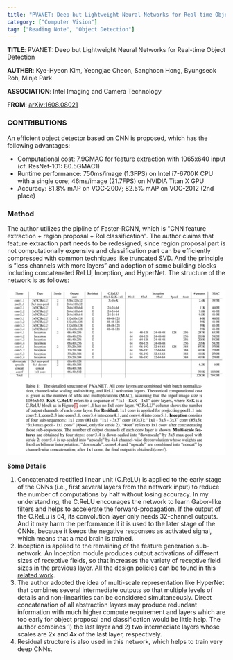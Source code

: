 ```yaml
---
title: "PVANET: Deep but Lightweight Neural Networks for Real-time Object Detection"
category: ["Computer Vision"]
tag: ["Reading Note", "Object Detection"]
---
```


**TITLE**: PVANET: Deep but Lightweight Neural Networks for Real-time Object Detection

**AUTHER**: Kye-Hyeon Kim, Yeongjae Cheon, Sanghoon Hong, Byungseok Roh, Minje Park

**ASSOCIATION**: Intel Imaging and Camera Technology

**FROM**: [arXiv:1608.08021](http://arxiv.org/abs/1608.08021)

### CONTRIBUTIONS ###

An efficient object detector based on CNN is proposed, which has the following advantages:

* Computational cost: 7.9GMAC for feature extraction with 1065x640 input (cf. ResNet-101: 80.5GMAC1)
* Runtime performance: 750ms/image (1.3FPS) on Intel i7-6700K CPU with a single core; 46ms/image (21.7FPS) on NVIDIA Titan X GPU
* Accuracy: 81.8% mAP on VOC-2007; 82.5% mAP on VOC-2012 (2nd place)

### Method ###

The author utilizes the pipline of Faster-RCNN, which is "CNN feature extraction + region proposal + RoI classification". The author claims that feature extraction part needs to be redesigned, since region proposal part is not computationally expensive and classification part can be efficiently compressed with common techniques like truncated SVD. And the principle is “less channels with more layers” and adoption of some building blocks including concatenated ReLU, Inception, and HyperNet. The structure of the network is as follows:

<img class="img-responsive center-block" src="https://raw.githubusercontent.com/joshua19881228/my_blogs/master/Computer_Vision/Reading_Note/figures/structure.jpg" alt="" width="640"/>

**Some Details**

1. Concatenated rectified linear unit (C.ReLU) is applied to the early stage of the CNNs (i.e., first several layers from the network input) to reduce the number of computations by half without losing accuracy. In my understanding, the C.ReLU encourages the network to learn Gabor-like filters and helps to accelerate the forward-propagation. If the output of the C.ReLu is 64, its convolution layer only needs 32-channel outputs. And it may harm the performance if it is used to the later stage of the CNNs, because it keeps the negative responses as activated signal, which means that a mad brain is trained.
2. Inception is applied to the remaining of the feature generation sub-network. An Inception module produces output activations of different sizes of receptive fields, so that increases the variety of receptive field sizes in the previous layer. All the design policies can be found in this [related work](http://joshua881228.webfactional.com/blog_reading-note-rethinking-the-inception-architecture-for-computer-vision_136/).
3. The author adopted the idea of multi-scale representation like HyperNet that combines several intermediate outputs so that multiple levels of details and non-linearities can be considered simultaneously. Direct concatenation of all abstraction layers may produce redundant information with much higher compute requirement and layers which are too early for object proposal and classification would be little help. The author combines 1) the last layer and 2) two intermediate layers whose scales are 2x and 4x of the last layer, respectively.
4. Residual structure is also used in this network, which helps to train very deep CNNs.